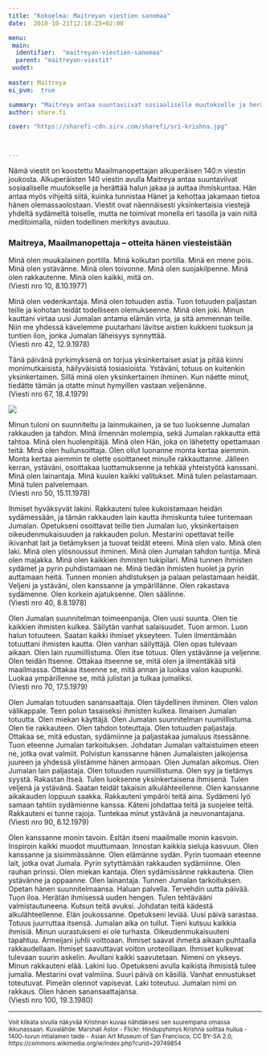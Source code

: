 ```yaml
---
title: "Kokoelma: Maitreyan viestien sanomaa"
date:  2018-10-21T12:18:25+02:00

menu:
 main:
  identifier:  "maitreyan-viestien-sanomaa"
  parent: "maitreyan-viestit"
 uudet:
 
master: Maitreya
ei_pvm:  true

summary: "Maitreya antaa suuntaviivat sosiaaliselle muutokselle ja herättää halun jakaa ja auttaa ihmiskuntaa. Hän antaa myös vihjeitä siitä, kuinka tunnistaa Hänet ja kehottaa jakamaan tietoa hänen olemassaolostaan. Viestit ovat näennäisesti yksinkertaisia viestejä yhdeltä sydämeltä toiselle, mutta ne toimivat monella eri tasolla ja vain niitä meditoimalla, niiden todellinen merkitys avautuu."
author: share.fi

cover: "https://sharefi-cdn.sirv.com/sharefi/sri-krishna.jpg"



---
```

<p class="alustus">Nämä viestit on koostettu Maailmanopettajan alkuperäisen 140:n viestin joukosta. Alkuperäisten 140 viestin avulla Maitreya antaa suuntaviivat sosiaaliselle muutokselle ja herättää halun jakaa ja auttaa ihmiskuntaa. Hän antaa myös vihjeitä siitä, kuinka tunnistaa Hänet ja kehottaa jakamaan tietoa hänen olemassaolostaan. Viestit ovat näennäisesti yksinkertaisia viestejä yhdeltä sydämeltä toiselle, mutta ne toimivat monella eri tasolla ja vain niitä meditoimalla, niiden todellinen merkitys avautuu.</p>
<h3>Maitreya, Maailmanopettaja – otteita hänen viesteistään</h3>


<p>Minä olen muukalainen portilla. Minä kolkutan portilla. Minä en mene pois. Minä olen ystävänne. Minä olen toivonne. Minä olen suojakilpenne. Minä olen rakkautenne. Minä olen kaikki, mitä on.<br />(Viesti nro 10, 8.10.1977)</p>

<p>Minä olen vedenkantaja. Minä olen totuuden astia. Tuon totuuden paljastan teille ja kohotan teidät todelliseen olemukseenne. Minä olen joki. Minun kauttani virtaa uusi Jumalan antama elämän virta, ja sitä ammennan teille. Niin me yhdessä kävelemme puutarhani lävitse aistien kukkieni tuoksun ja tuntien ilon, jonka Jumalan läheisyys synnyttää.<br />(Viesti nro 42, 12.9.1978)</p>

<p>Tänä päivänä pyrkimyksenä on torjua yksinkertaiset asiat ja pitää kiinni monimutkaisista, häilyväisistä tosiasioista. Ystäväni, totuus on kuitenkin yksinkertainen. Sillä minä olen yksinkertainen ihminen. Kun näette minut, tiedätte tämän ja otatte minut hymyillen vastaan veljenänne.<br />(Viesti nro 67, 18.4.1979)</p>

<div class="pc25 alignright"><a rel="nofollow noopener" target="_blank" href="https://upload.wikimedia.org/wikipedia/commons/b/b6/A_15th_Century_Hindu_Art%2C_Hindu_deity_Krishna%2C_Asian_Art_Museum_of_San_Francisco.jpg"><img  src="https://sharefi-cdn.sirv.com/sharefi/krishna-huilunsoittaja-attribuutio_marshall_astor.jpg" /></a></div>
<p>Minun tuloni on suunniteltu ja lainmukainen, ja se tuo luoksenne Jumalan rakkauden ja tahdon. Minä ilmennän molempia, sekä Jumalan rakkautta että tahtoa. Minä olen huolenpitäjä. Minä olen Hän, joka on lähetetty opettamaan teitä. Minä olen huilunsoittaja. Olen ollut luonanne monta kertaa aiemmin. Monta kertaa aiemmin te olette osoittaneet minulle rakkauttanne. Jälleen kerran, ystäväni, osoittakaa luottamuksenne ja tehkää yhteistyötä kanssani. Minä olen lainantaja. Minä kuulen kaikki valitukset. Minä tulen pelastamaan. Minä tulen palvelemaan. <br />(Viesti nro 50, 15.11.1978)</p>

<p>Ihmiset hyväksyvät lakini. Rakkauteni tulee kukoistamaan heidän sydämessään, ja tämän rakkauden lain kautta ihmiskunta tulee tuntemaan Jumalan. Opetukseni osoittavat teille tien Jumalan luo, yksinkertaisen oikeudenmukaisuuden ja rakkauden polun. Mestarini opettavat teille ikivanhat lait ja tietämyksen ja tuovat teidät eteeni. Minä olen valo. Minä olen laki. Minä olen ylösnoussut ihminen. Minä olen Jumalan tahdon tuntija. Minä olen majakka. Minä olen kaikkien ihmisten tukipilari. Minä tunnen ihmisten sydämet ja pyrin puhdistamaan ne. Minä tiedän ihmisten huolet ja pyrin auttamaan heitä. Tunnen monien ahdistuksen ja palaan pelastamaan heidät. Veljeni ja ystäväni, olen kanssanne ja ympärillänne. Olen rakastava sydämenne. Olen korkein ajatuksenne. Olen säälinne.<br />(Viesti nro 40, 8.8.1978)</p>

<p>Olen Jumalan suunnitelman toimeenpanija. Olen uusi suunta. Olen tie kaikkien ihmisten kulkea. Säilytän vanhat salaisuudet. Tuon armon. Luon halun totuuteen. Saatan kaikki ihmiset ykseyteen. Tulen ilmentämään totuuttani ihmisten kautta. Olen vanhan säilyttäjä. Olen opas tulevaan aikaan. Olen lain ruumiillistuma. Olen itse totuus. Olen ystävänne ja veljenne. Olen teidän Itsenne. Ottakaa itseenne se, mitä olen ja ilmentäkää sitä maailmassa. Ottakaa itseenne se, mitä annan ja luokaa valon kaupunki. Luokaa ympärillenne se, mitä julistan ja tulkaa jumaliksi.<br />(Viesti nro 70, 17.5.1979)</p>

<p>Olen Jumalan totuuden sanansaattaja. Olen täydellinen ihminen. Olen valon välikappale. Teen polun tasaiseksi ihmisten kulkea. Ilmaisen Jumalan totuutta. Olen miekan käyttäjä. Olen Jumalan suunnitelman ruumiillistuma. Olen tie rakkauteen. Olen tahdon toteuttaja. Olen totuuden paljastaja. Ottakaa se, mitä edustan, sydämiinne ja paljastakaa jumaluus itsessänne. Tuon eteenne Jumalan tarkoituksen. Johdatan Jumalan valtaistuimen eteen ne, jotka ovat valmiit. Polvistun kanssanne hänen Jumalaisten jalkojensa juureen ja yhdessä ylistämme hänen armoaan. Olen Jumalan aikomus. Olen Jumalan lain paljastaja. Olen totuuden ruumiillistuma. Olen syy ja tietämys syystä. Rakastan Itseä. Tulen luoksenne yksinkertaisena ihmisenä. Tulen veljenä ja ystävänä. Saatan teidät takaisin alkulähteellenne. Olen kanssanne aikakauden loppuun saakka. Rakkauteni ympäröi teitä aina. Sydämeni lyö samaan tahtiin sydämienne kanssa. Käteni johdattaa teitä ja suojelee teitä. Rakkauteni ei tunne rajoja. Tuntekaa minut ystävänä ja neuvonantajana.<br />(Viesti nro 90, 6.12.1979)</p>

<p>Olen kanssanne monin tavoin. Esitän itseni maailmalle monin kasvoin. Inspiroin kaikki muodot muuttumaan. Innostan kaikkia sieluja kasvuun. Olen kanssanne ja sisimmässänne. Olen elämänne sydän. Pyrin tuomaan eteenne lait, jotka ovat Jumala. Pyrin sytyttämään rakkauden sydämiinne. Olen rauhan prinssi. Olen miekan kantaja. Olen sydämissänne rakkautena. Olen ystävänne ja oppaanne. Olen lainantaja. Tunnen Jumalan tarkoituksen. Opetan hänen suunnitelmaansa. Haluan palvella. Tervehdin uutta päivää. Tuon iloa. Herätän ihmisessä uuden hengen. Tulen tehtävääni valmistautuneena. Kutsun teitä avuksi. Johdatan teitä kädestä alkulähteellenne. Elän joukossanne. Opetukseni leviää. Uusi päivä sarastaa. Totuus juurruttaa itsensä. Jumalan aika on tullut. Tieni kutsuu kaikkia ihmisiä. Minun uurastukseni ei ole turhasta. Oikeudenmukaisuuteni tapahtuu. Armeijani juhlii voittoaan. Ihmiset saavat ihmeitä aikaan puhtaalla rakkaudellaan. Ihmiset saavuttavat voiton uroteoillaan. Ihmiset kulkevat tulevaan suurin askelin. Avullani kaikki saavutetaan. Nimeni on ykseys. Minun rakkauteni elää. Lakini luo. Opetukseni avulla kaikista ihmisistä tulee jumalia. Mestarini ovat valmiina. Suuri päivä on käsillä. Vanhat ennustukset toteutuvat. Pimeän olennot vapisevat. Laki toteutuu. Jumalan nimi on rakkaus. Olen hänen sanansaattajansa.<br />(Viesti nro 100, 19.3.1980)</p>
<hr />
<p style="font-size:smaller;">Voit klikata sivulla näkyvää Krishnan kuvaa nähdäksesi sen suurempana omassa ikkunassaan. Kuvalähde: Marshall Astor - Flickr: Hindupyhimys Krishna soittaa huilua - 1400-luvun intialainen taide - Asian Art Museum of San Francisco, CC BY-SA 2.0, https://commons.wikimedia.org/w/index.php?curid=29749854</p>